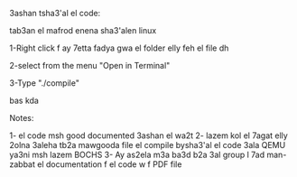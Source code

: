 3ashan tsha3'al el code:

tab3an el mafrod enena sha3'alen linux

1-Right click f ay 7etta fadya gwa el folder elly feh el file dh 

2-select from the menu "Open in Terminal"

3-Type "./compile"

bas kda 



Notes:

1- el code msh good documented 3ashan el wa2t
2- lazem kol el 7agat elly 2olna 3aleha tb2a mawgooda file el compile bysha3'al el code 3ala QEMU ya3ni msh lazem BOCHS
3- Ay as2ela m3a ba3d b2a 3al group l 7ad man-zabbat el documentation f el code w f PDF file 


